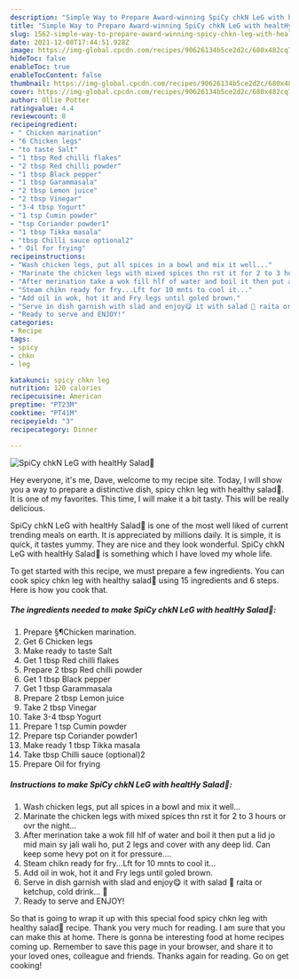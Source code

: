 ```yaml
---
description: "Simple Way to Prepare Award-winning SpiCy chkN LeG with healtHy Salad🥗"
title: "Simple Way to Prepare Award-winning SpiCy chkN LeG with healtHy Salad🥗"
slug: 1562-simple-way-to-prepare-award-winning-spicy-chkn-leg-with-healthy-salad
date: 2021-12-08T17:44:51.928Z
image: https://img-global.cpcdn.com/recipes/90626134b5ce2d2c/680x482cq70/spicy-chkn-leg-with-healthy-salad-recipe-main-photo.jpg
hideToc: false
enableToc: true
enableTocContent: false
thumbnail: https://img-global.cpcdn.com/recipes/90626134b5ce2d2c/680x482cq70/spicy-chkn-leg-with-healthy-salad-recipe-main-photo.jpg
cover: https://img-global.cpcdn.com/recipes/90626134b5ce2d2c/680x482cq70/spicy-chkn-leg-with-healthy-salad-recipe-main-photo.jpg
author: Ollie Potter
ratingvalue: 4.4
reviewcount: 8
recipeingredient:
- " Chicken marination"
- "6 Chicken legs"
- "to taste Salt"
- "1 tbsp Red chilli flakes"
- "2 tbsp Red chilli powder"
- "1 tbsp Black pepper"
- "1 tbsp Garammasala"
- "2 tbsp Lemon juice"
- "2 tbsp Vinegar"
- "3-4 tbsp Yogurt"
- "1 tsp Cumin powder"
- "tsp Coriander powder1"
- "1 tbsp Tikka masala"
- "tbsp Chilli sauce optional2"
- " Oil for frying"
recipeinstructions:
- "Wash chicken legs, put all spices in a bowl and mix it well..."
- "Marinate the chicken legs with mixed spices thn rst it for 2 to 3 hours or ovr the night..."
- "After merination take a wok fill hlf of water and boil it then put a lid jo mid main sy jali wali ho, put 2 legs and cover with any deep lid. Can keep some hevy pot on it for pressure...."
- "Steam chikn ready for fry...Lft for 10 mnts to cool it..."
- "Add oil in wok, hot it and Fry legs until goled brown."
- "Serve in dish garnish with slad and enjoy😋 it with salad 🥗 raita or ketchup, cold drink... 🍻"
- "Ready to serve and ENJOY!"
categories:
- Recipe
tags:
- spicy
- chkn
- leg

katakunci: spicy chkn leg 
nutrition: 120 calories
recipecuisine: American
preptime: "PT23M"
cooktime: "PT41M"
recipeyield: "3"
recipecategory: Dinner

---
```



![SpiCy chkN LeG with healtHy Salad🥗](https://img-global.cpcdn.com/recipes/90626134b5ce2d2c/680x482cq70/spicy-chkn-leg-with-healthy-salad-recipe-main-photo.jpg)

Hey everyone, it's me, Dave, welcome to my recipe site. Today, I will show you a way to prepare a distinctive dish, spicy chkn leg with healthy salad🥗. It is one of my favorites. This time, I will make it a bit tasty. This will be really delicious.

SpiCy chkN LeG with healtHy Salad🥗 is one of the most well liked of current trending meals on earth. It is appreciated by millions daily. It is simple, it is quick, it tastes yummy. They are nice and they look wonderful. SpiCy chkN LeG with healtHy Salad🥗 is something which I have loved my whole life.




To get started with this recipe, we must prepare a few ingredients. You can cook spicy chkn leg with healthy salad🥗 using 15 ingredients and 6 steps. Here is how you cook that.

<!--inarticleads1-->

##### The ingredients needed to make SpiCy chkN LeG with healtHy Salad🥗:

1. Prepare  §¶Chicken marination.
1. Get 6 Chicken legs
1. Make ready to taste Salt
1. Get 1 tbsp Red chilli flakes
1. Prepare 2 tbsp Red chilli powder
1. Get 1 tbsp Black pepper
1. Get 1 tbsp Garammasala
1. Prepare 2 tbsp Lemon juice
1. Take 2 tbsp Vinegar
1. Take 3-4 tbsp Yogurt
1. Prepare 1 tsp Cumin powder
1. Prepare tsp Coriander powder1
1. Make ready 1 tbsp Tikka masala
1. Take tbsp Chilli sauce (optional)2
1. Prepare  Oil for frying




<!--inarticleads2-->

##### Instructions to make SpiCy chkN LeG with healtHy Salad🥗:

1. Wash chicken legs, put all spices in a bowl and mix it well...
1. Marinate the chicken legs with mixed spices thn rst it for 2 to 3 hours or ovr the night...
1. After merination take a wok fill hlf of water and boil it then put a lid jo mid main sy jali wali ho, put 2 legs and cover with any deep lid. Can keep some hevy pot on it for pressure....
1. Steam chikn ready for fry...Lft for 10 mnts to cool it...
1. Add oil in wok, hot it and Fry legs until goled brown.
1. Serve in dish garnish with slad and enjoy😋 it with salad 🥗 raita or ketchup, cold drink... 🍻
1. Ready to serve and ENJOY!



So that is going to wrap it up with this special food spicy chkn leg with healthy salad🥗 recipe. Thank you very much for reading. I am sure that you can make this at home. There is gonna be interesting food at home recipes coming up. Remember to save this page in your browser, and share it to your loved ones, colleague and friends. Thanks again for reading. Go on get cooking!

